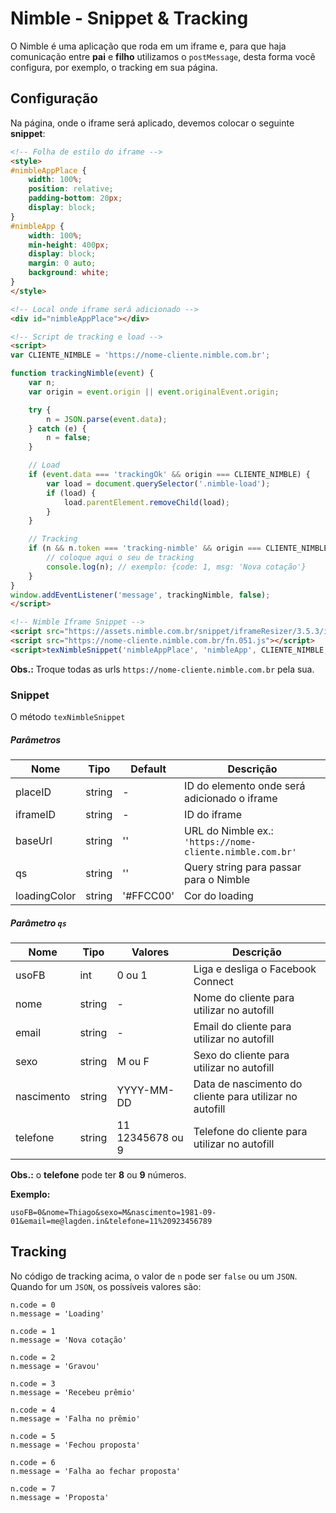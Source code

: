 # Nimble - Snippet & Tracking

O Nimble é uma aplicação que roda em um iframe e, para que haja comunicação entre **pai** e **filho** utilizamos o `postMessage`, desta forma você configura, por exemplo, o tracking em sua página.

## Configuração

Na página, onde o iframe será aplicado, devemos colocar o seguinte **snippet**:

```html
<!-- Folha de estilo do iframe -->
<style>
#nimbleAppPlace {
    width: 100%;
    position: relative;
    padding-bottom: 20px;
    display: block;
}
#nimbleApp {
    width: 100%;
    min-height: 400px;
    display: block;
    margin: 0 auto;
    background: white;
}
</style>

<!-- Local onde iframe será adicionado -->
<div id="nimbleAppPlace"></div>

<!-- Script de tracking e load -->
<script>
var CLIENTE_NIMBLE = 'https://nome-cliente.nimble.com.br';

function trackingNimble(event) {
    var n;
    var origin = event.origin || event.originalEvent.origin;

    try {
        n = JSON.parse(event.data);
    } catch (e) {
        n = false;
    }

    // Load
    if (event.data === 'trackingOk' && origin === CLIENTE_NIMBLE) {
        var load = document.querySelector('.nimble-load');
        if (load) {
            load.parentElement.removeChild(load);
        }
    }

    // Tracking
    if (n && n.token === 'tracking-nimble' && origin === CLIENTE_NIMBLE) {
        // coloque aqui o seu de tracking
        console.log(n); // exemplo: {code: 1, msg: 'Nova cotação'}
    }
}
window.addEventListener('message', trackingNimble, false);
</script>

<!-- Nimble Iframe Snippet -->
<script src="https://assets.nimble.com.br/snippet/iframeResizer/3.5.3/iframeResizer.min.js"></script>
<script src="https://nome-cliente.nimble.com.br/fn.051.js"></script>
<script>texNimbleSnippet('nimbleAppPlace', 'nimbleApp', CLIENTE_NIMBLE, window.location.search, '#FFCC00');</script>
```

**Obs.:** Troque todas as urls `https://nome-cliente.nimble.com.br` pela sua. 

### Snippet

O método `texNimbleSnippet`


##### Parâmetros

Nome         | Tipo     | Default               | Descrição
------------ | -------- | --------------------- | -----------
placeID      | string   | -                     | ID do elemento onde será adicionado o iframe
iframeID     | string   | -                     | ID do iframe
baseUrl      | string   | ''                    | URL do Nimble ex.: `'https://nome-cliente.nimble.com.br'`
qs           | string   | ''                    | Query string para passar para o Nimble
loadingColor | string   | '#FFCC00'             | Cor do loading


##### Parâmetro `qs`

Nome         | Tipo     | Valores               | Descrição
------------ | -------- | --------------------- | -----------
usoFB        | int      | 0 ou 1                | Liga e desliga o Facebook Connect
nome         | string   | -                     | Nome do cliente para utilizar no autofill
email        | string   | -                     | Email do cliente para utilizar no autofill
sexo         | string   | M ou F                | Sexo do cliente para utilizar no autofill
nascimento   | string   | YYYY-MM-DD            | Data de nascimento do cliente para utilizar no autofill
telefone     | string   | 11 12345678 ou 9      | Telefone do cliente para utilizar no autofill

**Obs.:** o **telefone** pode ter **8** ou **9** números.

**Exemplo:**

```
usoFB=0&nome=Thiago&sexo=M&nascimento=1981-09-01&email=me@lagden.in&telefone=11%20923456789
```

## Tracking

No código de tracking acima, o valor de `n` pode ser `false` ou um `JSON`.  
Quando for um `JSON`, os possíveis valores são:

```
n.code = 0
n.message = 'Loading'

n.code = 1
n.message = 'Nova cotação'

n.code = 2
n.message = 'Gravou'

n.code = 3
n.message = 'Recebeu prêmio'

n.code = 4
n.message = 'Falha no prêmio'

n.code = 5
n.message = 'Fechou proposta'

n.code = 6
n.message = 'Falha ao fechar proposta'

n.code = 7
n.message = 'Proposta'
```

